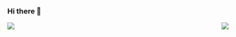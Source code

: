 ### Hi there 👋
<p>
  <a href="https://count.getloli.com/"><img src="https://count.getloli.com/get/@ghostmaxx?theme=gelbooru"></a>
  <img src="https://weather-icon.journeyad.repl.co/@shanghai?v=1" align="right">
</p>
<!--
**tonhathuy/tonhathuy** is a ✨ _special_ ✨ repository because its `README.md` (this file) appears on your GitHub profile.

Here are some ideas to get you started:

- 🔭 I’m currently working on ...
- 🌱 I’m currently learning ...
- 👯 I’m looking to collaborate on ...
- 🤔 I’m looking for help with ...
- 💬 Ask me about ...
- 📫 How to reach me: ...
- 😄 Pronouns: ...
- ⚡ Fun fact: ...
-->
